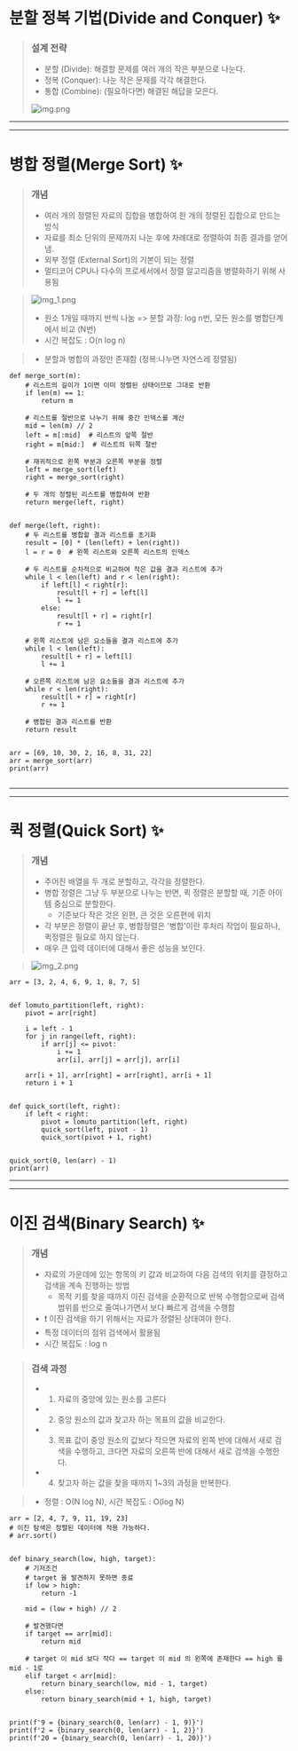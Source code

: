 #  분할 정복 기법(Divide and Conquer) ✨

> ### 설계 전략
> - 분할 (Divide): 해결할 문제를 여러 개의 작은 부분으로 나눈다.
> - 정복 (Conquer): 나눈 작은 문제를 각각 해결한다.
> - 통합 (Combine): (필요하다면) 해결된 해답을 모은다.
>
>![img.png](img.png)

---
---
#  병합 정렬(Merge Sort) ✨

> ### 개념
> - 여러 개의 정렬된 자료의 집합을 병합하여 한 개의 정렬된 집합으로 만드는 방식
> - 자료를 최소 단위의 문제까지 나눈 후에 차례대로 정렬하여 최종 결과를 얻어냄.
> - 외부 정렬 (External Sort)의 기본이 되는 정렬 
> - 멀티코어 CPU나 다수의 프로세서에서 정렬 알고리즘을 병렬화하기 위해 사용됨

> ![img_1.png](img_1.png)
> - 원소 1개일 때까지 반씩 나눔 => 분할 과정: log n번, 모든 원소를 병합단계에서 비교 (N번)
> - 시간 복잡도 : O(n log n)


> - 분할과 병합의 과정만 존재함 (정복:나누면 자연스레 정렬됨)
```
def merge_sort(m):
    # 리스트의 길이가 1이면 이미 정렬된 상태이므로 그대로 반환
    if len(m) == 1:
        return m

    # 리스트를 절반으로 나누기 위해 중간 인덱스를 계산
    mid = len(m) // 2
    left = m[:mid]  # 리스트의 앞쪽 절반
    right = m[mid:]  # 리스트의 뒤쪽 절반

    # 재귀적으로 왼쪽 부분과 오른쪽 부분을 정렬
    left = merge_sort(left)
    right = merge_sort(right)

    # 두 개의 정렬된 리스트를 병합하여 반환
    return merge(left, right)


def merge(left, right):
    # 두 리스트를 병합할 결과 리스트를 초기화
    result = [0] * (len(left) + len(right))
    l = r = 0  # 왼쪽 리스트와 오른쪽 리스트의 인덱스

    # 두 리스트를 순차적으로 비교하여 작은 값을 결과 리스트에 추가
    while l < len(left) and r < len(right):
        if left[l] < right[r]:
            result[l + r] = left[l]
            l += 1
        else:
            result[l + r] = right[r]
            r += 1

    # 왼쪽 리스트에 남은 요소들을 결과 리스트에 추가
    while l < len(left):
        result[l + r] = left[l]
        l += 1

    # 오른쪽 리스트에 남은 요소들을 결과 리스트에 추가
    while r < len(right):
        result[l + r] = right[r]
        r += 1

    # 병합된 결과 리스트를 반환
    return result


arr = [69, 10, 30, 2, 16, 8, 31, 22]
arr = merge_sort(arr)
print(arr)
   
```

---
---
#  퀵 정렬(Quick Sort) ✨

> ### 개념
> - 주어진 배열을 두 개로 분할하고, 각각을 정렬한다.
> - 병합 정렬은 그냥 두 부분으로 나누는 반면, 퀵 정렬은 분할할 때, 기준 아이템 중심으로 분할한다.
>   - 기준보다 작은 것은 왼편, 큰 것은 오른편에 위치
> - 각 부분은 정렬이 끝난 후, 병합정렬은 '병합'이란 후처리 작업이 필요하나, 퀵정렬은 필요로 하지 않는다.
> - 매우 큰 입력 데이터에 대해서 좋은 성능을 보인다.

> ![img_2.png](img_2.png)

```
arr = [3, 2, 4, 6, 9, 1, 8, 7, 5]


def lomuto_partition(left, right):
    pivot = arr[right]

    i = left - 1
    for j in range(left, right):
        if arr[j] <= pivot:
            i += 1
            arr[i], arr[j] = arr[j], arr[i]

    arr[i + 1], arr[right] = arr[right], arr[i + 1]
    return i + 1


def quick_sort(left, right):
    if left < right:
        pivot = lomuto_partition(left, right)
        quick_sort(left, pivot - 1)
        quick_sort(pivot + 1, right)


quick_sort(0, len(arr) - 1)
print(arr)
```

---
---

#  이진 검색(Binary Search) ✨

> ### 개념
> - 자료의 가운데에 있는 항목의 키 값과 비교하여 다음 검색의 위치를 결정하고 검색을 계속 진행하는 방법
>   - 목적 키를 찾을 때까지 이진 검색을 순환적으로 반복 수행함으로써 검색 범위를 반으로 줄여나가면서 보다 빠르게 검색을 수행함
> - ❗ 이진 검색을 하기 위해서는 자료가 정렬된 상태여야 한다.
> - 특정 데이터의 점위 검색에서 활용됨
> - 시간 복잡도 : log n


> ### 검색 과정
> - 1. 자료의 중앙에 있는 원소를 고른다
> - 2. 중앙 원소의 값과 찾고자 하는 목표의 값을 비교한다.
> - 3. 목표 값이 중앙 원소의 값보다 작으면 자료의 왼쪽 반에 대해서 새로 검색을 수행하고, 크다면 자료의 오른쪽 반에 대해서 새로 검색을 수행한다.
> - 4. 찾고자 하는 값을 찾을 때까지 1~3의 과정을 반복한다.

> - 정렬 : O(N log N), 시간 복잡도 : O(log N)
```
arr = [2, 4, 7, 9, 11, 19, 23]
# 이진 탐색은 정렬된 데이터에 적용 가능하다.
# arr.sort()


def binary_search(low, high, target):
    # 기저조건
    # target 을 발견하지 못하면 종료
    if low > high:
        return -1

    mid = (low + high) // 2

    # 발견했다면
    if target == arr[mid]:
        return mid

    # target 이 mid 보다 작다 == target 이 mid 의 왼쪽에 존재한다 == high 를 mid - 1로
    elif target < arr[mid]:
        return binary_search(low, mid - 1, target)
    else:
        return binary_search(mid + 1, high, target)


print(f'9 = {binary_search(0, len(arr) - 1, 9)}')
print(f'2 = {binary_search(0, len(arr) - 1, 2)}')
print(f'20 = {binary_search(0, len(arr) - 1, 20)}')
```